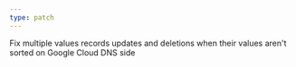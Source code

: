 ```yaml
---
type: patch
---
```

Fix multiple values records updates and deletions when their values aren't sorted on Google Cloud DNS side

